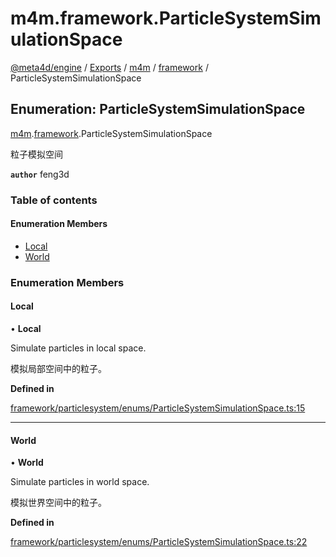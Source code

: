 # m4m.framework.ParticleSystemSimulationSpace

[@meta4d/engine](../) / [Exports](../modules/) / [m4m](../modules/m4m.md) / [framework](../modules/m4m.framework.md) / ParticleSystemSimulationSpace

## Enumeration: ParticleSystemSimulationSpace

[m4m](../modules/m4m.md).[framework](../modules/m4m.framework.md).ParticleSystemSimulationSpace

粒子模拟空间

**`author`** feng3d

### Table of contents

#### Enumeration Members

* [Local](m4m.framework.ParticleSystemSimulationSpace.md#local)
* [World](m4m.framework.ParticleSystemSimulationSpace.md#world)

### Enumeration Members

#### Local

• **Local**

Simulate particles in local space.

模拟局部空间中的粒子。

**Defined in**

[framework/particlesystem/enums/ParticleSystemSimulationSpace.ts:15](https://github.com/meta4d-me/meta4d-engine/blob/cf6bfe6/src/framework/particlesystem/enums/ParticleSystemSimulationSpace.ts#L15)

***

#### World

• **World**

Simulate particles in world space.

模拟世界空间中的粒子。

**Defined in**

[framework/particlesystem/enums/ParticleSystemSimulationSpace.ts:22](https://github.com/meta4d-me/meta4d-engine/blob/cf6bfe6/src/framework/particlesystem/enums/ParticleSystemSimulationSpace.ts#L22)
